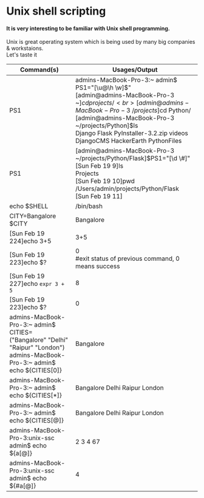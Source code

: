 # Unix shell scripting 
#### It is very interesting to be familiar with Unix shell programming.		
Unix is great operating system which is being used by many big companies & workstaions.		
Let's taste it

Command(s) | Usages/Output
---------- | -------------
PS1| admins-MacBook-Pro-3:~ admin$ PS1="[\u@\h \w]\$"<br>[admin@admins-MacBook-Pro-3 ~]$cd projects/<br>[admin@admins-MacBook-Pro-3 ~/projects]$cd Python/<br>[admin@admins-MacBook-Pro-3 ~/projects/Python]$ls<br>Django			Flask			PyInstaller-3.2.zip	videos<br>DjangoCMS		HackerEarth		PythonFiles<br>| DjangoRestFramework	PyInstaller-3.2		PythonHelpNotes<br>[admin@admins-MacBook-Pro-3 ~/projects/Python]$cd Flask/<br>[admin@admins-MacBook-Pro-3 ~/projects/Python/Flask]$ls <br>Projects<br> 
PS1 | [admin@admins-MacBook-Pro-3 ~/projects/Python/Flask]$PS1="[\d \\#]"<br>[Sun Feb 19 9]ls<br>Projects<br>[Sun Feb 19 10]pwd<br>/Users/admin/projects/Python/Flask<br>[Sun Feb 19 11]<br>
echo $SHELL | /bin/bash
CITY=Bangalore<br>$CITY | Bangalore
[Sun Feb 19 224]echo 3+5 | 3+5
[Sun Feb 19 223]echo $? | 0 <br>#exit status of previous command, 0 means success
[Sun Feb 19 227]echo `expr 3 + 5` | 8
[Sun Feb 19 223]echo $? | 0
admins-MacBook-Pro-3:~ admin$ CITIES=("Bangalore" "Delhi" "Raipur" "London")<br>admins-MacBook-Pro-3:~ admin$ echo ${CITIES[0]} | Bangalore
admins-MacBook-Pro-3:~ admin$ echo ${CITIES[*]} | Bangalore Delhi Raipur London
admins-MacBook-Pro-3:~ admin$ echo ${CITIES[@]} | Bangalore Delhi Raipur London
admins-MacBook-Pro-3:unix-ssc admin$ echo ${a[@]} | 2 3 4 67
admins-MacBook-Pro-3:unix-ssc admin$ echo ${#a[@]} | 4

